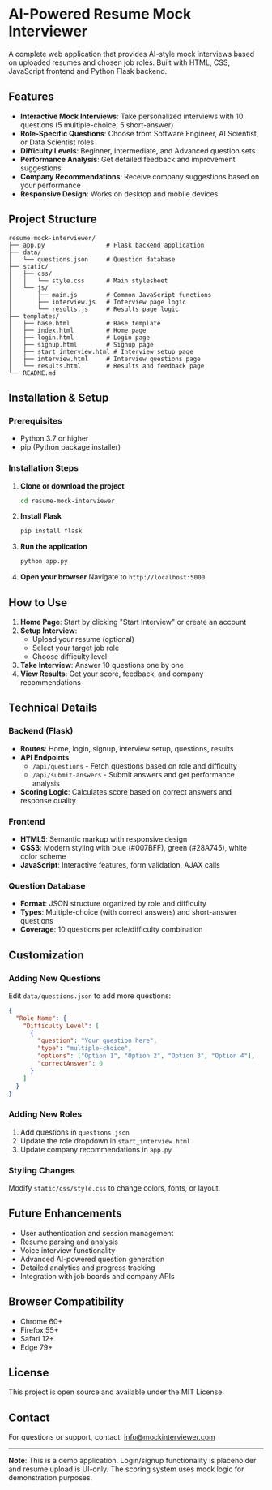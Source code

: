 # AI-Powered Resume Mock Interviewer

A complete web application that provides AI-style mock interviews based on uploaded resumes and chosen job roles. Built with HTML, CSS, JavaScript frontend and Python Flask backend.

## Features

- **Interactive Mock Interviews**: Take personalized interviews with 10 questions (5 multiple-choice, 5 short-answer)
- **Role-Specific Questions**: Choose from Software Engineer, AI Scientist, or Data Scientist roles
- **Difficulty Levels**: Beginner, Intermediate, and Advanced question sets
- **Performance Analysis**: Get detailed feedback and improvement suggestions
- **Company Recommendations**: Receive company suggestions based on your performance
- **Responsive Design**: Works on desktop and mobile devices

## Project Structure

```
resume-mock-interviewer/
├── app.py                 # Flask backend application
├── data/
│   └── questions.json     # Question database
├── static/
│   ├── css/
│   │   └── style.css      # Main stylesheet
│   └── js/
│       ├── main.js        # Common JavaScript functions
│       ├── interview.js   # Interview page logic
│       └── results.js     # Results page logic
├── templates/
│   ├── base.html          # Base template
│   ├── index.html         # Home page
│   ├── login.html         # Login page
│   ├── signup.html        # Signup page
│   ├── start_interview.html # Interview setup page
│   ├── interview.html     # Interview questions page
│   └── results.html       # Results and feedback page
└── README.md
```

## Installation & Setup

### Prerequisites
- Python 3.7 or higher
- pip (Python package installer)

### Installation Steps

1. **Clone or download the project**
   ```bash
   cd resume-mock-interviewer
   ```

2. **Install Flask**
   ```bash
   pip install flask
   ```

3. **Run the application**
   ```bash
   python app.py
   ```

4. **Open your browser**
   Navigate to `http://localhost:5000`

## How to Use

1. **Home Page**: Start by clicking "Start Interview" or create an account
2. **Setup Interview**: 
   - Upload your resume (optional)
   - Select your target job role
   - Choose difficulty level
3. **Take Interview**: Answer 10 questions one by one
4. **View Results**: Get your score, feedback, and company recommendations

## Technical Details

### Backend (Flask)
- **Routes**: Home, login, signup, interview setup, questions, results
- **API Endpoints**: 
  - `/api/questions` - Fetch questions based on role and difficulty
  - `/api/submit-answers` - Submit answers and get performance analysis
- **Scoring Logic**: Calculates score based on correct answers and response quality

### Frontend
- **HTML5**: Semantic markup with responsive design
- **CSS3**: Modern styling with blue (#007BFF), green (#28A745), white color scheme
- **JavaScript**: Interactive features, form validation, AJAX calls

### Question Database
- **Format**: JSON structure organized by role and difficulty
- **Types**: Multiple-choice (with correct answers) and short-answer questions
- **Coverage**: 10 questions per role/difficulty combination

## Customization

### Adding New Questions
Edit `data/questions.json` to add more questions:

```json
{
  "Role Name": {
    "Difficulty Level": [
      {
        "question": "Your question here",
        "type": "multiple-choice",
        "options": ["Option 1", "Option 2", "Option 3", "Option 4"],
        "correctAnswer": 0
      }
    ]
  }
}
```

### Adding New Roles
1. Add questions in `questions.json`
2. Update the role dropdown in `start_interview.html`
3. Update company recommendations in `app.py`

### Styling Changes
Modify `static/css/style.css` to change colors, fonts, or layout.

## Future Enhancements

- User authentication and session management
- Resume parsing and analysis
- Voice interview functionality
- Advanced AI-powered question generation
- Detailed analytics and progress tracking
- Integration with job boards and company APIs

## Browser Compatibility

- Chrome 60+
- Firefox 55+
- Safari 12+
- Edge 79+

## License

This project is open source and available under the MIT License.

## Contact

For questions or support, contact: info@mockinterviewer.com

---

**Note**: This is a demo application. Login/signup functionality is placeholder and resume upload is UI-only. The scoring system uses mock logic for demonstration purposes.